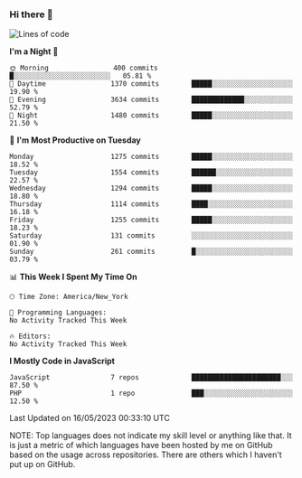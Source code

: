 ### Hi there 👋

<!--
**LynxJinxxy/LynxJinxxy** is a ✨ _special_ ✨ repository because its `README.md` (this file) appears on your GitHub profile.

Here are some ideas to get you started:

- 🔭 I’m currently working on ...
- 🌱 I’m currently learning ...
- 👯 I’m looking to collaborate on ...
- 🤔 I’m looking for help with ...
- 💬 Ask me about ...
- 📫 How to reach me: ...
- 😄 Pronouns: ...
- ⚡ Fun fact: ...
-->

<!--START_SECTION:waka-->
![Lines of code](https://img.shields.io/badge/From%20Hello%20World%20I%27ve%20Written-15.1%20million%20lines%20of%20code-blue)

**I'm a Night 🦉** 

```text
🌞 Morning                400 commits         █░░░░░░░░░░░░░░░░░░░░░░░░   05.81 % 
🌆 Daytime                1370 commits        █████░░░░░░░░░░░░░░░░░░░░   19.90 % 
🌃 Evening                3634 commits        █████████████░░░░░░░░░░░░   52.79 % 
🌙 Night                  1480 commits        █████░░░░░░░░░░░░░░░░░░░░   21.50 % 
```
📅 **I'm Most Productive on Tuesday** 

```text
Monday                   1275 commits        █████░░░░░░░░░░░░░░░░░░░░   18.52 % 
Tuesday                  1554 commits        ██████░░░░░░░░░░░░░░░░░░░   22.57 % 
Wednesday                1294 commits        █████░░░░░░░░░░░░░░░░░░░░   18.80 % 
Thursday                 1114 commits        ████░░░░░░░░░░░░░░░░░░░░░   16.18 % 
Friday                   1255 commits        █████░░░░░░░░░░░░░░░░░░░░   18.23 % 
Saturday                 131 commits         ░░░░░░░░░░░░░░░░░░░░░░░░░   01.90 % 
Sunday                   261 commits         █░░░░░░░░░░░░░░░░░░░░░░░░   03.79 % 
```


📊 **This Week I Spent My Time On** 

```text
🕑︎ Time Zone: America/New_York

💬 Programming Languages: 
No Activity Tracked This Week

🔥 Editors: 
No Activity Tracked This Week
```

**I Mostly Code in JavaScript** 

```text
JavaScript               7 repos             ██████████████████████░░░   87.50 % 
PHP                      1 repo              ███░░░░░░░░░░░░░░░░░░░░░░   12.50 % 
```




 Last Updated on 16/05/2023 00:33:10 UTC
<!--END_SECTION:waka-->
NOTE: Top languages does not indicate my skill level or anything like that. It is just a metric of which languages have been hosted by me on GitHub based on the usage across repositories. There are others which I haven't put up on GitHub.

